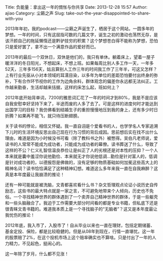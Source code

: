 Title: 负能量：拿出这一年的惆怅与你共享
Date: 2013-12-28 15:57
Author: ajiao
Category: 尘籁之声
Slug: take-out-the-year-disappointed-to-share-with-you

2013年年初，我的podcast——尘籁之声诞生了，栖居于这个网站，一圆多年的梦想。一年的时间，只有这屈指可数的几篇文字，诞生之初的激动也荡然无存，是该汗颜自己的拖延懒惰还是黔驴技穷的积累？这个梦想苍白得不能称为梦想，恐怕只是爱好罢了，拿不出一个满意作品的爱好而已。

2013年的最后一个双休日，双休是他们的，我只有单休。躺着床上，望着一屋子暖洋洋的冬日阳光，不想起床，不想上班。如果每周比别人多工作一天，一年多52天，三年多156天，姑且算别人工作三年的时间我工作了三年半，可这又怎样？上有行业先驱从小对本领域的耳濡目染，以多年为单位的差距恐怕要付出终身的弥补，下有合作环节视你的工作为边角余料，群体观念的偏差你永远都无法纠正。工作越来勤奋，生活却越来拮据，这样的床怎么起，班如何上？

2012年底开始背单词，7200的雅思词汇花了一年的时间才到80%，我是不是应该自我安慰幸好坚持下来了，半途而废的人多了去了。可是这样的进度何时才能达到出国学习的目标？我仿佛看到结婚生子的重担慢慢地压到我的身上，还有多少时日折腾？如果再不能飞，就只待压断翅膀。

关于读书的悖论，相信又怀疑。我一直自诩是个爱看书的人，也学学名人专家追溯下儿时的生活环境反思出自己现在行为习惯的背后成因。思前想后实在找不出什么理由，难道是因为小时候没书可看（除了教科书之外）被憋得。吴伯凡老师说，爱读书的人常常不能成为成功者，只能成为成功者的幕僚。读书葬送了什么，导致了这样的不公？仁义礼智信温良恭俭让是纠正了人的劣根还是对本性的压抑？一个人本来就是囊中羞涩你说他勤俭、本来就无才你说他低调...勤俭是针对富人的，低调是针对成功者的，以德报怨是佛做的，没有足够的物质基础如何加冕这些高大上的精神名词？读书恰恰满足了这种精神幻想。难道这么多年来我一直在自我麻醉？这真是本年度最让我崩溃的推论！

还有一种可能就是被洗脑，文青都喜欢看什么书？杂文哲理观点论证小说历史自传励志，这些书的最大特点就是一家之言，不可避免地带来个人倾向，历史也不免俗。一个寻找精神世界的群体遇到了一个卖弄自己精神世界的群体，于是一些躯壳和一些头脑融合了。我迫于工作需要大部分时间看的都是专业书籍，但私底下还是很青睐文青书籍的。难道我本质上是一个寻找脑子的“无脑者”？这又是本年度最让我忧伤的推论！

2012年底，我入市了，入股市了！自从毕业以来也一直在理财，包括定期储蓄、基金定投、保险，都是比较稳健的。但是从08年到现在，行情一直堪忧。这一年的股票赔了2%，在这个投机市场上这个赔率确实也不算啥。只是付出了一年的人力精力，不见起色，挺闹心的。

这一年除了岁月，什么都不见涨！
